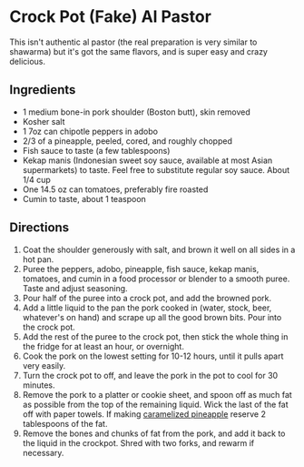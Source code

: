 Crock Pot (Fake) Al Pastor
=====================

This isn't authentic al pastor (the real preparation is very similar to shawarma) but it's got the same flavors, and is super easy and crazy delicious.

## Ingredients

* 1 medium bone-in pork shoulder (Boston butt), skin removed
* Kosher salt
* 1 7oz can chipotle peppers in adobo
* 2/3 of a pineapple, peeled, cored, and roughly chopped
* Fish sauce to taste (a few tablespoons)
* Kekap manis (Indonesian sweet soy sauce, available at most Asian supermarkets) to taste. Feel free to substitute regular soy sauce. About 1/4 cup
* One 14.5 oz can tomatoes, preferably fire roasted
* Cumin to taste, about 1 teaspoon

## Directions
1. Coat the shoulder generously with salt, and brown it well on all sides in a hot pan.
2. Puree the peppers, adobo, pineapple, fish sauce, kekap manis, tomatoes, and cumin in a food processor or blender to a smooth puree. Taste and adjust seasoning.
3. Pour half of the puree into a crock pot, and add the browned pork.
4. Add a little liquid to the pan the pork cooked in (water, stock, beer, whatever's on hand) and scrape up all the good brown bits. Pour into the crock pot.
5. Add the rest of the puree to the crock pot, then stick the whole thing in the fridge for at least an hour, or overnight.
6. Cook the pork on the lowest setting for 10-12 hours, until it pulls apart very easily.
7. Turn the crock pot to off, and leave the pork in the pot to cool for 30 minutes.
8. Remove the pork to a platter or cookie sheet, and spoon off as much fat as possible from the top of the remaining liquid. Wick the last of the fat off with paper towels. If making [caramelized pineapple](/condiments/caramelized_pineapple.md) reserve 2 tablespoons of the fat.
9. Remove the bones and chunks of fat from the pork, and add it back to the liquid in the crockpot. Shred with two forks, and rewarm if necessary.